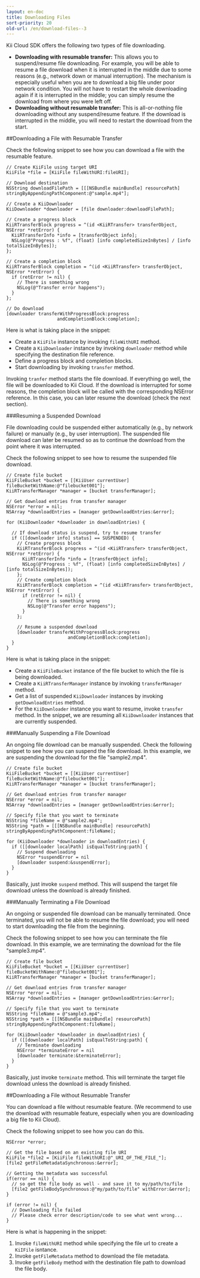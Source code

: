 ```yaml
---
layout: en-doc
title: Downloading Files
sort-priority: 20
old-url: /en/download-files--3
---
```

Kii Cloud SDK offers the following two types of file downloading.

* **Downloading with resumable transfer:** This allows you to suspend/resume file downloading. For example, you will be able to resume a file download when it is interrupted in the middle due to some reasons (e.g., network down or manual interruption). The mechanism is especially useful when you are to download a big file under poor network condition. You will not have to restart the whole downloading again if it is interrupted in the middle; you can simply resume the download from where you were left off.
* **Downloading without resumable transfer:** This is all-or-nothing file downloading without any suspend/resume feature. If the download is interrupted in the middle, you will need to restart the download from the start.


##Downloading a File with Resumable Transfer

Check the following snippet to see how you can download a file with the resumable feature.

```objc
// Create KiiFile using target URI
KiiFile *file = [KiiFile fileWithURI:fileURI];

// Download destination
NSString downloadFilePath = [[[NSBundle mainBundle] resourcePath] stringByAppendingPathComponent:@"sample.mp4"];

// Create a KiiDownloader
KiiDownloader *downloader = [file downloader:downloadFilePath];

// Create a progress block
KiiRTransferBlock progress = ^(id <KiiRTransfer> transferObject, NSError *retError) {
  KiiRTransferInfo *info = [transferObject info];
  NSLog(@"Progress : %f", (float) [info completedSizeInBytes] / [info totalSizeInBytes]);
};

// Create a completion block
KiiRTransferBlock completion = ^(id <KiiRTransfer> transferObject, NSError *retError) {
  if (retError != nil) {
    // There is something wrong
    NSLog(@"Transfer error happens");
  }
};

// Do download
[downloader transferWithProgressBlock:progress
                   andCompletionBlock:completion];
```

Here is what is taking place in the snippet:

* Create a `KiiFile` instance by invoking `fileWithURI` method.
* Create a `KiiDownloader` instance by invoking `downloader` method while specifying the destination file reference.
* Define a progress block and completion blocks.
* Start downloading by invoking `transfer` method.

Invoking `tranfer` method starts the file download. If everything go well, the file will be downloaded to Kii Cloud. If the download is interrupted for some reasons, the completion block will be called with the corresponding NSError reference.  In this case, you can later resume the download (check the next section).


###Resuming a Suspended Download

File downloading could be suspended either automatically (e.g., by network failure) or manually (e.g., by user interruption). The suspended file download can later be resumed so as to continue the download from the point where it was interrupted.

Check the following snippet to see how to resume the suspended file download.

```objc
// Create file bucket
KiiFileBucket *bucket = [[KiiUser currentUser] fileBucketWithName:@"filebucket001"];
KiiRTransferManager *manager = [bucket transferManager];

// Get download entries from transfer manager
NSError *error = nil;
NSArray *downloadEntries = [manager getDownloadEntries:&error];

for (KiiDownloader *downloader in downloadEntries) {

  // If download status is suspend, try to resume transfer
  if ([[downloader info] status] == SUSPENDED) {
    // Create progress block
    KiiRTransferBlock progress = ^(id <KiiRTransfer> transferObject, NSError *retError) {
      KiiRTransferInfo *info = [transferObject info];
      NSLog(@"Progress : %f", (float) [info completedSizeInBytes] / [info totalSizeInBytes]);
    };
    // Create completion block
    KiiRTransferBlock completion = ^(id <KiiRTransfer> transferObject, NSError *retError) {
      if (retError != nil) {
        // There is something wrong
        NSLog(@"Transfer error happens");
      }
    };

    // Resume a suspended download
    [downloader transferWithProgressBlock:progress
                       andCompletionBlock:completion];
  }
}
```

Here is what is taking place in the snippet:

* Create a `KiiFileBucket` instance of the file bucket to which the file is being downloaded.
* Create a `KiiRTransferManager` instance by invoking `transferManager` method.
* Get a list of suspended `KiiDownloader` instances by invoking `getDownloadEntries` method.
* For the `KiiDownloader` instance you want to resume, invoke `transfer` method.  In the snippet, we are resuming all `KiiDownloader` instances that are currently suspended.

###Manually Suspending a File Download

An ongoing file download can be manually suspended. Check the following snippet to see how you can suspend the file download.  In this example, we are suspending the download for the file "sample2.mp4".

```objc
// Create file bucket
KiiFileBucket *bucket = [[KiiUser currentUser] fileBucketWithName:@"filebucket001"];
KiiRTransferManager *manager = [bucket transferManager];

// Get download entries from transfer manager
NSError *error = nil;
NSArray *downloadEntries = [manager getDownloadEntries:&error];

// Specify file that you want to terminate
NSString *fileName = @"sample2.mp4";
NSString *path = [[[NSBundle mainBundle] resourcePath] stringByAppendingPathComponent:fileName];

for (KiiDownloader *downloader in downloadEntries) {
  if ([[downloader localPath] isEqualToString:path] {
    // Suspend downloading
    NSError *suspendError = nil
    [downloader suspend:&suspendError];
  }
}
```

Basically, just invoke `suspend` method. This will suspend the target file download unless the download is already finished.


###Manually Terminating a File Download

An ongoing or suspended file download can be manually terminated. Once terminated, you will not be able to resume the file download; you will need to start downloading the file from the beginning.

Check the following snippet to see how you can terminate the file download.  In this example, we are terminating the download for the file "sample3.mp4".

```objc
// Create file bucket
KiiFileBucket *bucket = [[KiiUser currentUser] fileBucketWithName:@"filebucket001"];
KiiRTransferManager *manager = [bucket transferManager];

// Get download entries from transfer manager
NSError *error = nil;
NSArray *downloadEntries = [manager getDownloadEntries:&error];

// Specify file that you want to terminate
NSString *fileName = @"sample3.mp4";
NSString *path = [[[NSBundle mainBundle] resourcePath] stringByAppendingPathComponent:fileName];

for (KiiDownloader *downloader in downloadEntries) {
  if ([[downloader localPath] isEqualToString:path] {
    // Terminate downloading
    NSError *terminateError = nil
    [downloader terminate:&terminateError];
  }
}
```

Basically, just invoke `terminate` method. This will terminate the target file download unless the download is already finished.



##Downloading a File without Resumable Transfer

You can download a file without resumable feature. (We recommend to use the download with resumable feature, especially when you are downloading a big file to Kii Cloud).

Check the following snippet to see how you can do this.

```objc
NSError *error;

// Get the file based on an existing file URI
KiiFile *file2 = [KiiFile fileWithURI:@"_URI_OF_THE_FILE_"];
[file2 getFileMetadataSynchronous:&error];

// Getting the metadata was successful
if(error == nil) {
  // so get the file body as well - and save it to my/path/to/file
  [file2 getFileBodySynchronous:@"my/path/to/file" withError:&error];
}

if (error != nil) {
  // Downloading file failed
  // Please check error description/code to see what went wrong...
}
```

Here is what is happening in the snippet:

1. Invoke `fileWithURI` method while specifying the file url to create a `KiIFile` isntance.
2. Invoke `getFileMetadata` method to download the file metadata.
3. Invoke `getFileBody` method with the destination file path to download the file body.

